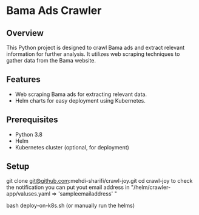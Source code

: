 # Bama Ads Crawler

## Overview
This Python project is designed to crawl Bama ads and extract relevant information for further analysis. It utilizes web scraping techniques to gather data from the Bama website.

## Features
- Web scraping Bama ads for extracting relevant data.
- Helm charts for easy deployment using Kubernetes.

## Prerequisites
- Python 3.8
- Helm 
- Kubernetes cluster (optional, for deployment)

## Setup
git clone git@github.com:mehdi-sharifi/crawl-joy.git
cd crawl-joy
to check the notification you can put yout email address in "/helm/crawler-app/valuses.yaml => 'sampleemailaddress' "

bash deploy-on-k8s.sh (or manually run the helms)


